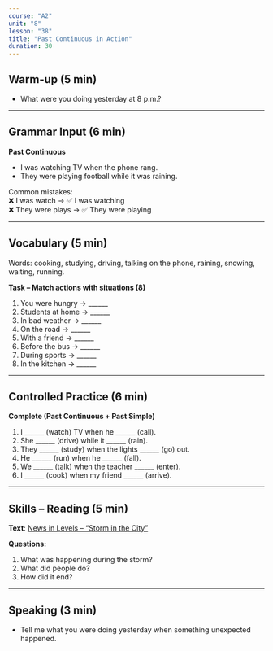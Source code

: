 ```yaml
---
course: "A2"
unit: "8"
lesson: "38"
title: "Past Continuous in Action"
duration: 30
---
```


## Warm-up (5 min)
- What were you doing yesterday at 8 p.m.?  

-------

## Grammar Input (6 min)
**Past Continuous**  
- I was watching TV when the phone rang.  
- They were playing football while it was raining.  

Common mistakes:  
❌ I was watch → ✅ I was watching  
❌ They were plays → ✅ They were playing  

-------

## Vocabulary (5 min)
Words: cooking, studying, driving, talking on the phone, raining, snowing, waiting, running.  

**Task – Match actions with situations (8)**  
1. You were hungry → ______  
2. Students at home → ______  
3. In bad weather → ______  
4. On the road → ______  
5. With a friend → ______  
6. Before the bus → ______  
7. During sports → ______  
8. In the kitchen → ______  

-------

## Controlled Practice (6 min)
**Complete (Past Continuous + Past Simple)**  
1. I ______ (watch) TV when he ______ (call).  
2. She ______ (drive) while it ______ (rain).  
3. They ______ (study) when the lights ______ (go) out.  
4. He ______ (run) when he ______ (fall).  
5. We ______ (talk) when the teacher ______ (enter).  
6. I ______ (cook) when my friend ______ (arrive).  

-------

## Skills – Reading (5 min)
**Text**: [News in Levels – “Storm in the City”](https://www.newsinlevels.com/)  

**Questions:**  
1. What was happening during the storm?  
2. What did people do?  
3. How did it end?  

-------

## Speaking (3 min)
- Tell me what you were doing yesterday when something unexpected happened.
